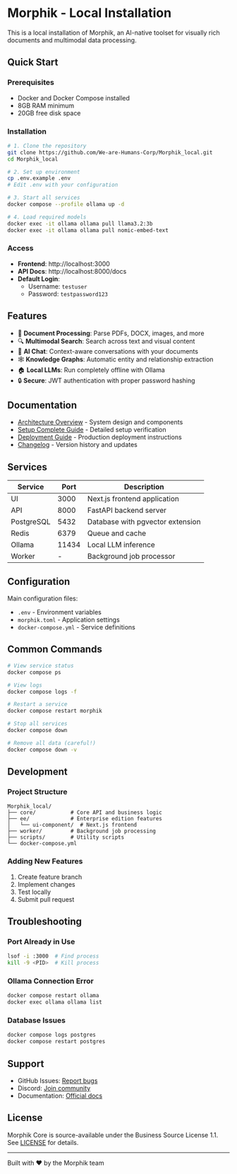 # Morphik - Local Installation

This is a local installation of Morphik, an AI-native toolset for visually rich documents and multimodal data processing.

## Quick Start

### Prerequisites
- Docker and Docker Compose installed
- 8GB RAM minimum
- 20GB free disk space

### Installation
```bash
# 1. Clone the repository
git clone https://github.com/We-are-Humans-Corp/Morphik_local.git
cd Morphik_local

# 2. Set up environment
cp .env.example .env
# Edit .env with your configuration

# 3. Start all services
docker compose --profile ollama up -d

# 4. Load required models
docker exec -it ollama ollama pull llama3.2:3b
docker exec -it ollama ollama pull nomic-embed-text
```

### Access
- **Frontend**: http://localhost:3000
- **API Docs**: http://localhost:8000/docs
- **Default Login**: 
  - Username: `testuser`
  - Password: `testpassword123`

## Features

- 📄 **Document Processing**: Parse PDFs, DOCX, images, and more
- 🔍 **Multimodal Search**: Search across text and visual content
- 💬 **AI Chat**: Context-aware conversations with your documents
- 🕸️ **Knowledge Graphs**: Automatic entity and relationship extraction
- 🏠 **Local LLMs**: Run completely offline with Ollama
- 🔒 **Secure**: JWT authentication with proper password hashing

## Documentation

- [Architecture Overview](./MORPHIK_ARCHITECTURE.md) - System design and components
- [Setup Complete Guide](./MORPHIK_SETUP_COMPLETE.md) - Detailed setup verification
- [Deployment Guide](./MORPHIK_DEPLOYMENT_GUIDE.md) - Production deployment instructions
- [Changelog](./MORPHIK_CHANGELOG.md) - Version history and updates

## Services

| Service | Port | Description |
|---------|------|-------------|
| UI | 3000 | Next.js frontend application |
| API | 8000 | FastAPI backend server |
| PostgreSQL | 5432 | Database with pgvector extension |
| Redis | 6379 | Queue and cache |
| Ollama | 11434 | Local LLM inference |
| Worker | - | Background job processor |

## Configuration

Main configuration files:
- `.env` - Environment variables
- `morphik.toml` - Application settings
- `docker-compose.yml` - Service definitions

## Common Commands

```bash
# View service status
docker compose ps

# View logs
docker compose logs -f

# Restart a service
docker compose restart morphik

# Stop all services
docker compose down

# Remove all data (careful!)
docker compose down -v
```

## Development

### Project Structure
```
Morphik_local/
├── core/           # Core API and business logic
├── ee/             # Enterprise edition features
│   └── ui-component/  # Next.js frontend
├── worker/         # Background job processing
├── scripts/        # Utility scripts
└── docker-compose.yml
```

### Adding New Features
1. Create feature branch
2. Implement changes
3. Test locally
4. Submit pull request

## Troubleshooting

### Port Already in Use
```bash
lsof -i :3000  # Find process
kill -9 <PID>  # Kill process
```

### Ollama Connection Error
```bash
docker compose restart ollama
docker exec ollama ollama list
```

### Database Issues
```bash
docker compose logs postgres
docker compose restart postgres
```

## Support

- GitHub Issues: [Report bugs](https://github.com/We-are-Humans-Corp/Morphik_local/issues)
- Discord: [Join community](https://discord.gg/morphik)
- Documentation: [Official docs](https://morphik.ai/docs)

## License

Morphik Core is source-available under the Business Source License 1.1. See [LICENSE](./LICENSE) for details.

---

Built with ❤️ by the Morphik team